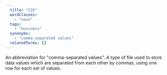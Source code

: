 ```yaml
---
  title: "CSV"
  wordClasses:
    - "noun"
  tags:
    - "business"
  synonyms:
    - "comma-separated values"
  relatedTerms: []
---
```

An abbreviation for "comma-separated values". A type of file used to store data values which are separated from each other by commas, using one row for each set of values.
